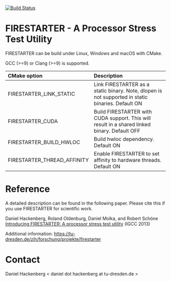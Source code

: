[![Build Status](https://travis-ci.org/tud-zih-energy/FIRESTARTER.svg?branch=master)](https://travis-ci.org/tud-zih-energy/FIRESTARTER)

# FIRESTARTER - A Processor Stress Test Utility

FIRESTARTER can be build under Linux, Windows and macOS with CMake.

GCC (>=9) or Clang (>=9) is supported.

CMake option | Description
:--- | :---
FIRESTARTER_LINK_STATIC | Link FIRESTARTER as a static binary. Note, dlopen is not supported in static binaries. Default ON
FIRESTARTER_CUDA | Build FIRESTARTER with CUDA support. This will result in a shared linked binary. Default OFF
FIRESTARTER_BUILD_HWLOC | Build hwloc dependency. Default ON
FIRESTARTER_THREAD_AFFINITY | Enable FIRESTARTER to set affinity to hardware threads. Default ON

# Reference

A detailed description can be found in the following paper. Please cite this if you use FIRESTARTER for scientific work.

Daniel Hackenberg, Roland Oldenburg, Daniel Molka, and Robert Schöne
[Introducing FIRESTARTER: A processor stress test utility](http://dx.doi.org/10.1109/IGCC.2013.6604507) (IGCC 2013)

Additional information: https://tu-dresden.de/zih/forschung/projekte/firestarter


# Contact

Daniel Hackenberg < daniel dot hackenberg at tu-dresden.de >
